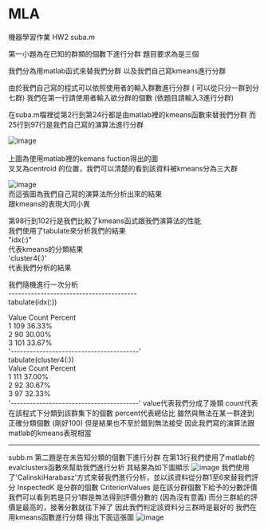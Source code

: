 # MLA
機器學習作業 HW2
suba.m

第一小題為在已知的群類的個數下進行分群
題目要求為是三個

我們分為用matlab函式來替我們分群
以及我們自己寫kmeans進行分群

由於我們自己寫的程式可以依照使用者的輸入群數進行分群 ( 可以從只分一群到分七群)
我們在第一行請使用者輸入欲分群的個數
(依題目請輸入3進行分群) 

在suba.m檔裡從第2行到第24行都是由matlab裡的kmeans函數來替我們分群
而25行到97行是我們自己寫的演算法進行分群


![image](https://github.com/joecp9key/MLA_HW_2/blob/master/matlab%20kmeans.JPG)<br />  
上圖為使用matlab裡的kemans fuction得出的圖<br /> 
叉叉為centroid 的位置，我們可以清楚的看到該資料被kmeans分為三大群<br /> 

![image](https://github.com/joecp9key/MLA_HW_2/blob/master/MY%20FUNCTION.JPG)<br /> 
而這張圖為我們自己寫的演算法所分析出來的結果<br /> 
跟kmeans的表現大同小異<br /> 

第98行到102行是我們比較了kmeans函式跟我們演算法的性能<br /> 
我們使用了tabulate來分析我們的結果<br />
"idx(:)"      <br />
代表kmeans的分類結果     <br /> 
'cluster4(:)' <br />
代表我們分析的結果        <br /> 

我們隨機進行一次分析<br /> 
----------------------------------------<br /> 
tabulate(idx(:))<br /> 


  Value    Count   Percent  <br /> 
      1          109         36.33% <br /> 
      2          90          30.00% <br /> 
      3          101         33.67% <br /> 
'----------------------------------------'  
tabulate(cluster4(:))<br /> 
  Value    Count   Percent   <br /> 
      1      111     37.00%  <br /> 
      2       92     30.67%  <br /> 
      3       97     32.33%  <br /> 
'----------------------------------------'
value代表我們分成了幾類
count代表在該程式下分類到該群集下的個數
percent代表總佔比
雖然與無法在某一群達到正確分類個數 (剛好100)
但是結果也不至於錯到無法接受
因此我們寫的演算法跟matlab的kmeans表現相當


---------------------------------------------
subb.m
第二題是在未告知分類的個數下進行分群
在第13行我們使用了matlab的evalclusters函數來幫助我們進行分析
其結果為如下圖顯示
![image](https://github.com/joecp9key/MLA_HW_2/blob/master/b.png)
我們使用了'CalinskiHarabasz'方式來替我們進行分析，並以該資料從分群1至6來替我們評分
InspectedK 是分群的個數
CriterionValues 是在該分群個數下給予的分數評價
我們可以看到若是只分1群是無法得到評價分數的 (因為沒有意義)
而分三群給的評價是最高的，接著分數就往下掉了
因此我們判定該資料分三群時是最好的
我們在用kmeans函數進行分類
得出下面這張圖
![image](https://github.com/joecp9key/MLA_HW_2/blob/master/matlab%20kmeans.JPG)

